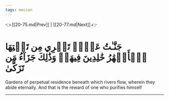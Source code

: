 ```yaml
---
tags: meccan
---
```


👈 [[20-75.md|Prev]] | [[20-77.md|Next]] 👉

# جَنَّـٰتُ عَدۡنٖ تَجۡرِي مِن تَحۡتِهَا ٱلۡأَنۡهَٰرُ خَٰلِدِينَ فِيهَاۚ وَذَٰلِكَ جَزَآءُ مَن تَزَكَّىٰ

Gardens of perpetual residence beneath which rivers flow, wherein they abide eternally. And that is the reward of one who purifies himself

---

